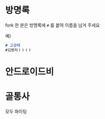 # 방명록


fork 한 분은 방명록에 `#` 를 붙여 이름을 남겨 주세요

예)

```markdown
# 고강태
#김병차ㅏㅏㅏㅏ
```

# 안드로이드비

# 골통사

모두 화이팅

